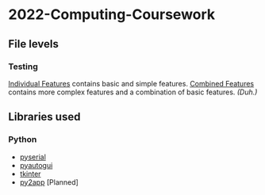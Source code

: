 # 2022-Computing-Coursework

## File levels
### Testing
[Individual Features](https://github.com/Shanjiith-Pranov/2022-Computing-Coursework/tree/main/Testing/Individual%20features) contains basic and simple features. [Combined Features](https://github.com/Shanjiith-Pranov/2022-Computing-Coursework/tree/main/Testing/Conbined%20Features) contains more complex features and a combination of basic features. _(Duh.)_

## Libraries used
### Python
- [pyserial](https://github.com/pyserial/pyserial)
- [pyautogui](https://github.com/asweigart/pyautogui)
- [tkinter](https://docs.python.org/3/library/tk.html)
- [py2app](https://github.com/ronaldoussoren/py2app) [Planned]
